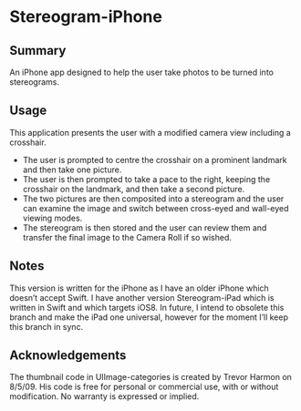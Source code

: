 # Stereogram-iPhone
## Summary
An iPhone app designed to help the user take photos to be turned into stereograms.

## Usage
This application presents the user with a modified camera view including a crosshair.
* The user is prompted to centre the crosshair on a prominent landmark and then take one picture.
* The user is then prompted to take a pace to the right, keeping the crosshair on the landmark, and then take a second picture.
* The two pictures are then composited into a stereogram and the user can examine the image and switch between cross-eyed and wall-eyed viewing modes. 
* The stereogram is then stored and the user can review them and transfer the final image to the Camera Roll if so wished.

## Notes
This version is written for the iPhone as I have an older iPhone which doesn’t accept Swift. I have another version Stereogram-iPad which is written in Swift and which targets iOS8. In future, I intend to obsolete this branch and make the iPad one universal, however for the moment I’ll keep this branch in sync.

## Acknowledgements
The thumbnail code in UIImage-categories is created by Trevor Harmon on 8/5/09.
His code is free for personal or commercial use, with or without modification. No warranty is expressed or implied.
